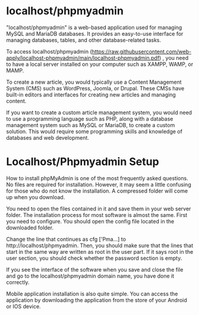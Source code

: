 # localhost/phpmyadmin

"localhost/phpmyadmin" is a web-based application used for managing MySQL and MariaDB databases. It provides an easy-to-use interface for managing databases, tables, and other database-related tasks.

To access localhost/phpmyadmin (https://raw.githubusercontent.com/web-apply/localhost-phpmyadmin/main/localhost-phpmyadmin.pdf) , you need to have a local server installed on your computer such as XAMPP, WAMP, or MAMP.

To create a new article, you would typically use a Content Management System (CMS) such as WordPress, Joomla, or Drupal. These CMSs have built-in editors and interfaces for creating new articles and managing content.

If you want to create a custom article management system, you would need to use a programming language such as PHP, along with a database management system such as MySQL or MariaDB, to create a custom solution. This would require some programming skills and knowledge of databases and web development.






# Localhost/Phpmyadmin Setup
How to install phpMyAdmin is one of the most frequently asked questions. No files are required for installation. However, it may seem a little confusing for those who do not know the installation. A compressed folder will come up when you download.

You need to open the files contained in it and save them in your web server folder. The installation process for most software is almost the same. First you need to configure. You should open the config file located in the downloaded folder.

Change the line that continues as cfg ['Pma…] to http://localhost/phpmyadmin. Then, you should make sure that the lines that start in the same way are written as root in the user part. If it says root in the user section, you should check whether the password section is empty.

If you see the interface of the software when you save and close the file and go to the localhost/phpmyadmin domain name, you have done it correctly.

Mobile application installation is also quite simple. You can access the application by downloading the application from the store of your Android or IOS device.
